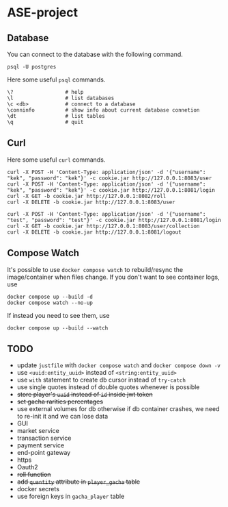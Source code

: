 # ASE-project

## Database
You can connect to the database with the following command.
```
psql -U postgres
```
Here some useful `psql` commands.
```
\?                 # help
\l                 # list databases
\c <db>            # connect to a database
\conninfo          # show info about current database connetion
\dt                # list tables
\q                 # quit
```

## Curl
Here some useful `curl` commands.
```
curl -X POST -H 'Content-Type: application/json' -d '{"username": "kek", "password": "kek"}' -c cookie.jar http://127.0.0.1:8083/user
curl -X POST -H 'Content-Type: application/json' -d '{"username": "kek", "password": "kek"}' -c cookie.jar http://127.0.0.1:8081/login
curl -X GET -b cookie.jar http://127.0.0.1:8082/roll
curl -X DELETE -b cookie.jar http://127.0.0.1:8083/user

curl -X POST -H 'Content-Type: application/json' -d '{"username": "test", "password": "test"}' -c cookie.jar http://127.0.0.1:8081/login
curl -X GET -b cookie.jar http://127.0.0.1:8083/user/collection
curl -X DELETE -b cookie.jar http://127.0.0.1:8081/logout
```

## Compose Watch
It's possible to use `docker compose watch` to rebuild/resync the image/container when files change.
If you don't want to see container logs, use
```
docker compose up --build -d
docker compose watch --no-up
```
If instead you need to see them, use
```
docker compose up --build --watch
```

## TODO
- update `justfile` with `docker compose watch` and `docker compose down -v`
- use `<uuid:entity_uuid>` instead of `<string:entity_uuid>`
- use `with` statement to create db cursor instead of `try-catch`
- use single quotes instead of double quotes whenever is possible
- ~~store player's `uuid` instead of `id` inside jwt token~~
- ~~set gacha rarities percentages~~
- use external volumes for db otherwise if db container crashes, we need to re-init it and we can lose data
- GUI
- market service
- transaction service
- payment service
- end-point gateway
- https
- Oauth2
- ~~roll function~~
- ~~add `quantity` attribute in `player_gacha` table~~
- docker secrets 
- use foreign keys in `gacha_player` table